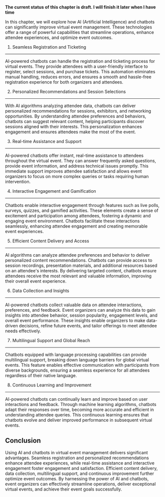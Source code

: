 **The current status of this chapter is draft. I will finish it later when I have time**

In this chapter, we will explore how AI (Artificial Intelligence) and chatbots can significantly improve virtual event management. These technologies offer a range of powerful capabilities that streamline operations, enhance attendee experiences, and optimize event outcomes.

1. Seamless Registration and Ticketing
--------------------------------------

AI-powered chatbots can handle the registration and ticketing process for virtual events. They provide attendees with a user-friendly interface to register, select sessions, and purchase tickets. This automation eliminates manual handling, reduces errors, and ensures a smooth and hassle-free registration experience for both organizers and attendees.

2. Personalized Recommendations and Session Selections
------------------------------------------------------

With AI algorithms analyzing attendee data, chatbots can deliver personalized recommendations for sessions, exhibitors, and networking opportunities. By understanding attendee preferences and behaviors, chatbots can suggest relevant content, helping participants discover sessions aligned with their interests. This personalization enhances engagement and ensures attendees make the most of the event.

3. Real-time Assistance and Support
-----------------------------------

AI-powered chatbots offer instant, real-time assistance to attendees throughout the virtual event. They can answer frequently asked questions, provide event information, and address technical issues promptly. This immediate support improves attendee satisfaction and allows event organizers to focus on more complex queries or tasks requiring human intervention.

4. Interactive Engagement and Gamification
------------------------------------------

Chatbots enable interactive engagement through features such as live polls, surveys, quizzes, and gamified activities. These elements create a sense of excitement and participation among attendees, fostering a dynamic and engaging event environment. Chatbots facilitate these interactions seamlessly, enhancing attendee engagement and creating memorable event experiences.

5. Efficient Content Delivery and Access
----------------------------------------

AI algorithms can analyze attendee preferences and behavior to deliver personalized content recommendations. Chatbots can provide access to session recordings, presentation materials, and additional resources based on an attendee's interests. By delivering targeted content, chatbots ensure attendees receive the most relevant and valuable information, improving their overall event experience.

6. Data Collection and Insights
-------------------------------

AI-powered chatbots collect valuable data on attendee interactions, preferences, and feedback. Event organizers can analyze this data to gain insights into attendee behavior, session popularity, engagement levels, and overall event performance. These insights enable organizers to make data-driven decisions, refine future events, and tailor offerings to meet attendee needs effectively.

7. Multilingual Support and Global Reach
----------------------------------------

Chatbots equipped with language processing capabilities can provide multilingual support, breaking down language barriers for global virtual events. This feature enables effective communication with participants from diverse backgrounds, ensuring a seamless experience for all attendees regardless of their native language.

8. Continuous Learning and Improvement
--------------------------------------

AI-powered chatbots can continually learn and improve based on user interactions and feedback. Through machine learning algorithms, chatbots adapt their responses over time, becoming more accurate and efficient in understanding attendee queries. This continuous learning ensures that chatbots evolve and deliver improved performance in subsequent virtual events.

Conclusion
----------

Using AI and chatbots in virtual event management delivers significant advantages. Seamless registration and personalized recommendations enhance attendee experiences, while real-time assistance and interactive engagement foster engagement and satisfaction. Efficient content delivery, data collection, multilingual support, and continuous improvement further optimize event outcomes. By harnessing the power of AI and chatbots, event organizers can effectively streamline operations, deliver exceptional virtual events, and achieve their event goals successfully.
